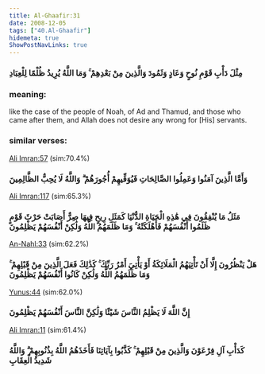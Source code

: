 ```yaml
---
title: Al-Ghaafir:31
date: 2008-12-05
tags: ["40.Al-Ghaafir"]
hidemeta: true 
ShowPostNavLinks: true 
---
```

### مِثْلَ دَأْبِ قَوْمِ نُوحٍ وَعَادٍ وَثَمُودَ وَالَّذِينَ مِنْ بَعْدِهِمْ ۚ وَمَا اللَّهُ يُرِيدُ ظُلْمًا لِلْعِبَادِ
### meaning: 
like the case of the people of Noah, of Ad and Thamud, and those who came after them, and Allah does not desire any wrong for [His] servants.
### similar verses: 

[Ali Imran:57](/3/57) (sim:70.4%)

### وَأَمَّا الَّذِينَ آمَنُوا وَعَمِلُوا الصَّالِحَاتِ فَيُوَفِّيهِمْ أُجُورَهُمْ ۗ وَاللَّهُ لَا يُحِبُّ الظَّالِمِينَ

[Ali Imran:117](/3/117) (sim:65.3%)

### مَثَلُ مَا يُنْفِقُونَ فِي هَٰذِهِ الْحَيَاةِ الدُّنْيَا كَمَثَلِ رِيحٍ فِيهَا صِرٌّ أَصَابَتْ حَرْثَ قَوْمٍ ظَلَمُوا أَنْفُسَهُمْ فَأَهْلَكَتْهُ ۚ وَمَا ظَلَمَهُمُ اللَّهُ وَلَٰكِنْ أَنْفُسَهُمْ يَظْلِمُونَ

[An-Nahl:33](/16/33) (sim:62.2%)

### هَلْ يَنْظُرُونَ إِلَّا أَنْ تَأْتِيَهُمُ الْمَلَائِكَةُ أَوْ يَأْتِيَ أَمْرُ رَبِّكَ ۚ كَذَٰلِكَ فَعَلَ الَّذِينَ مِنْ قَبْلِهِمْ ۚ وَمَا ظَلَمَهُمُ اللَّهُ وَلَٰكِنْ كَانُوا أَنْفُسَهُمْ يَظْلِمُونَ

[Yunus:44](/10/44) (sim:62.0%)

### إِنَّ اللَّهَ لَا يَظْلِمُ النَّاسَ شَيْئًا وَلَٰكِنَّ النَّاسَ أَنْفُسَهُمْ يَظْلِمُونَ

[Ali Imran:11](/3/11) (sim:61.4%)

### كَدَأْبِ آلِ فِرْعَوْنَ وَالَّذِينَ مِنْ قَبْلِهِمْ ۚ كَذَّبُوا بِآيَاتِنَا فَأَخَذَهُمُ اللَّهُ بِذُنُوبِهِمْ ۗ وَاللَّهُ شَدِيدُ الْعِقَابِ
